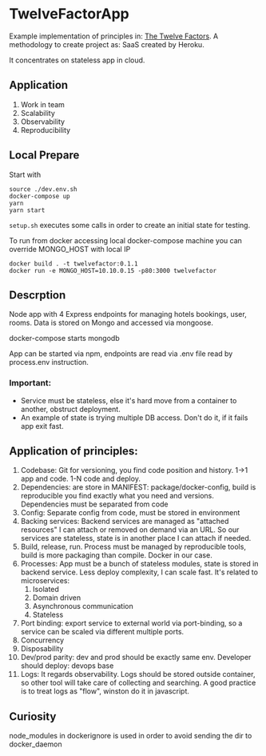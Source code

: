 # TwelveFactorApp
Example implementation of principles in: [The Twelve Factors](https://12factor.net). A methodology to create project as: SaaS created by Heroku.

It concentrates on stateless app in cloud.

## Application
1. Work in team
2. Scalability 
3. Observability
4. Reproducibility

## Local Prepare
Start with
```
source ./dev.env.sh
docker-compose up
yarn
yarn start
```

`setup.sh` executes some calls in order to create an initial state for testing. 

To run from docker accessing local docker-compose machine you can override MONGO_HOST with local IP
```
docker build . -t twelvefactor:0.1.1
docker run -e MONGO_HOST=10.10.0.15 -p80:3000 twelvefactor
```

## Descrption

Node app with 4 Express endpoints for managing hotels bookings, user, rooms. Data is stored on Mongo and accessed via mongoose.

docker-compose starts mongodb

App can be started via npm, endpoints are read via .env file read by process.env instruction.

### Important:
* Service must be stateless, else it's hard move from a container to another, obstruct deployment. 
* An example of state is trying multiple DB access. Don't do it, if it fails app exit fast.

## Application of principles:
1. Codebase: Git for versioning, you find code position and history. 1->1 app and code. 1-N code and deploy.
2. Dependencies: are store in MANIFEST: package/docker-config, build is reproducible you find exactly what you need and versions. Dependencies must be separated from code
3. Config: Separate config from code, must be stored in environment
4. Backing services: Backend services are managed as "attached resources" I can attach or removed on demand via an URL. So our services are stateless, state is in another place I can attach if needed. 
5. Build, release, run. Process must be managed by reproducible tools, build is more packaging than compile. Docker in our case.
6. Processes: App must be a bunch of stateless modules, state is stored in backend service. Less deploy complexity, I can scale fast. It's related to microservices:
   1. Isolated
   2. Domain driven
   3. Asynchronous communication
   4. Stateless
7. Port binding: export service to external world via port-binding, so a service can be scaled via different multiple ports.
8. Concurrency
9. Disposability
10. Dev/prod parity: dev and prod should be exactly same env. Developer should deploy: devops base
11. Logs: It regards observability. Logs should be stored outside container, so other tool will take care of collecting and searching. A good practice is to treat logs as "flow", winston do it in javascript.


## Curiosity
node_modules in dockerignore is used in order to avoid sending the dir to docker_daemon 